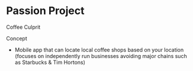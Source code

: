 # Passion Project

Coffee Culprit

Concept
- Mobile app that can locate local coffee shops based on your location (focuses on independently run businesses avoiding major chains such as Starbucks & Tim Hortons) 
